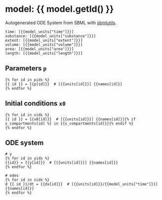 # model: {{ model.getId() }}
Autogenerated ODE System from SBML with [sbmlutils](https://github.com/matthiaskoenig/sbmlutils).
```
time: [{{model_units["time"]}}]
substance: [{{model_units["substance"]}}]
extent: [{{model_units["extent"]}}]
volume: [{{model_units["volume"]}}]
area: [{{model_units["area"]}}]
length: [{{model_units["length"]}}]
```

## Parameters `p`
```
{% for id in pids %}
{{ id }} = {{p[id]}}  # [{{units[id]}}] {{names[id]}}  
{% endfor %}
```

## Initial conditions `x0`
```
{% for id in xids %}
{{ id }} = {{x0[id]}}  # [{{units[id]}}] {{names[id]}}{% if x_compartments[id] %} in {{x_compartments[id]}}{% endif %}  
{% endfor %}
```

## ODE system
```
# y
{% for id in yids %}
{{id}} = {{y[id]}}  # [{{units[id]}}] {{names[id]}}  
{% endfor %}

# odes
{% for id in xids %}
d {{ id }}/dt = {{dx[id]}}  # [{{units[id]}}/{{model_units["time"]}}] {{names[id]}}  
{% endfor %}
```
